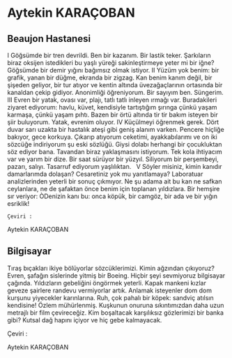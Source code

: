 # Aytekin KARAÇOBAN

## Beaujon Hastanesi

I 
Göğsümde 
bir tren devrildi. 
Ben bir kazanım. 
Bir lastik teker. 
Şarkıların biraz 
oksijen istedikleri 
bu yaşlı yüreği sakinleştirmeye 
yeter mi bir iğne? 
Göğsümde bir demir yığını 
bağımsız olmak istiyor. 
II 
Yüzüm yok benim: 
bir grafik, yanan bir düğme, 
ekranda bir zigzag. 
Kan benim kanım değil, 
bir şişeden geliyor, 
bir tur atıyor ve kentin altında 
üvezağaçlarının ortasında 
bir kanaldan çekip gidiyor. 
Anonimliği öğreniyorum. 
Bir sayıyım ben. 
Süngerim. 
III 
Evren bir yatak, 
ovası var, plajı, tatlı tatlı 
inleyen ırmağı var. 
Buradakileri ziyaret ediyorum: 
havlu, küvet, 
kendisiyle tartıştığım şırınga 
çünkü yaşam karmaşa, çünkü yaşam pıhtı. 
Bazen bir örtü altında tir tir 
bakım isteyen bir şiir 
buluyorum. 
Yatak, evrenim oluyor. 
IV 
Küçülmeyi öğrenmek gerek. 
Dört duvar sarı 
uzakta bir hastalık ateşi gibi 
geniş alanım varken. 
Pencere hiçliğe bakıyor, 
gece korkuya. 
Çıkarıp atıyorum ceketimi, ayakkabılarımı 
ve on iki sözcüğe indiriyorum şu eski sözlüğü. 
Giysi dolabı herhangi bir çocukluktan söz ediyor bana. 
Tavandan biraz yaklaşmasını istiyorum. 
Tek kola ihtiyacım var 
ve yarım bir dize. 
Bir saat sürüyor bir yüzyıl. 
Siliyorum bir perşembeyi, pazarı, salıyı. 
Tasarruf ediyorum yaşlılıktan. 
  
V 
Söyler misiniz, kimin kanıdır 
damarlarımda dolaşan? 
Cesaretiniz yok mu yanıtlamaya? 
Laboratuar analizlerinden 
yeterli bir sonuç çıkmıyor. 
Ne şu adama ait bu kan 
ne safkan ceylanlara, 
ne de şafaktan önce 
benim için toplanan yıldızlara. 
Bir hemşire sır veriyor: 
ÒDenizin kanı bu: 
onca köpük, bir camgöz, 
bir ada ve bir yığın esriklik!
  

	Çeviri :

Aytekin KARAÇOBAN

## Bilgisayar

Tıraş bıçakları ikiye bölüyorlar sözcüklerimizi. 
Kimin ağzından çıkıyoruz? Evren, şafağın 
sislerinde yitmiş bir Boeing. 
Hiçbir şeyi sevmiyoruz bilgisayar çağında. 
Yıldızların gebeliğini öngörmek yeterli. 
Kapak mankeni kızlar geveze şairlere 
randevu vermiyorlar artık. Anlamak isteyenler 
dom dom kurşunu yiyecekler karınlarına. 
Ruh, çok pahalı bir köpek: sandviç atılsın kendisine! 
Özlem mühürlenmiş. Kuşkunun onuruna 
sıkıntımızdan daha uzun metrajlı bir film çevireceğiz. 
Kim boşaltacak karşılıksız gözlerimizi 
bir banka gibi? Kutsal dağ hapını içiyor 
ve hiç gebe kalmayacak. 
  

Çeviri :

Aytekin KARAÇOBAN